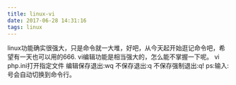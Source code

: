 ```yaml
---
title: linux-vi
date: 2017-06-28 14:31:16
tags: linux
---
```

linux功能确实很强大，只是命令就一大堆，好吧，从今天起开始逛记命令吧，希望有一天也可以用的666.
vi编辑功能是相当强大的，怎么能不掌握一下呢。
vi php.ini打开指定文件
编辑保存退出:wq
不保存退出:q
不保存强制退出:q!
ps:输入:号会自动切换到命令行。

